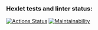 ### Hexlet tests and linter status:
[![Actions Status](https://github.com/dmitryfirsanov/frontend-project-lvl1/workflows/hexlet-check/badge.svg)](https://github.com/dmitryfirsanov/frontend-project-lvl1/actions)
[![Maintainability](https://api.codeclimate.com/v1/badges/6917b2735dd300d06e35/maintainability)](https://codeclimate.com/github/dmitryfirsanov/frontend-project-lvl1/maintainability)